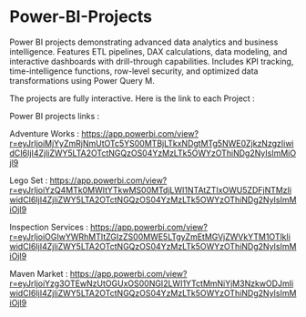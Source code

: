 # Power-BI-Projects
Power BI projects demonstrating advanced data analytics and business intelligence. Features ETL pipelines, DAX calculations, data modeling, and interactive dashboards with drill-through capabilities. Includes KPI tracking, time-intelligence functions, row-level security, and optimized data transformations using Power Query M.

The projects are fully interactive.
Here is the link to each Project :

Power BI projects links :

Adventure Works :
https://app.powerbi.com/view?r=eyJrIjoiMjYyZmRjNmUtOTc5YS00MTBjLTkxNDgtMTg5NWE0ZjkzNzgzIiwidCI6IjI4ZjliZWY5LTA2OTctNGQzOS04YzMzLTk5OWYzOThiNDg2NyIsImMiOjl9

Lego Set :
https://app.powerbi.com/view?r=eyJrIjoiYzQ4MTk0MWItYTkwMS00MTdjLWI1NTAtZTIxOWU5ZDFjNTMzIiwidCI6IjI4ZjliZWY5LTA2OTctNGQzOS04YzMzLTk5OWYzOThiNDg2NyIsImMiOjl9

Inspection Services :
https://app.powerbi.com/view?r=eyJrIjoiOGIwYWRhMTItZGIzZS00MWE5LTgyZmEtMGVjZWVkYTM1OTlkIiwidCI6IjI4ZjliZWY5LTA2OTctNGQzOS04YzMzLTk5OWYzOThiNDg2NyIsImMiOjl9

Maven Market :
https://app.powerbi.com/view?r=eyJrIjoiYzg3OTEwNzUtOGUxOS00NGI2LWI1YTctMmNiYjM3NzkwODJmIiwidCI6IjI4ZjliZWY5LTA2OTctNGQzOS04YzMzLTk5OWYzOThiNDg2NyIsImMiOjl9
